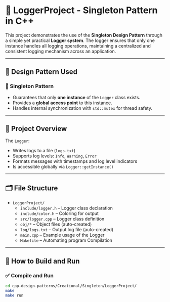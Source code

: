 # 📝 LoggerProject - Singleton Pattern in C++

This project demonstrates the use of the **Singleton Design Pattern** through a simple yet practical **Logger system**. The logger ensures that only one instance handles all logging operations, maintaining a centralized and consistent logging mechanism across an application.

---

## 🧠 Design Pattern Used

### 🧩 Singleton Pattern

- Guarantees that only **one instance** of the `Logger` class exists.
- Provides a **global access point** to this instance.
- Handles internal synchronization with `std::mutex` for thread safety.

---

## 🧪 Project Overview

The `Logger`:
- Writes logs to a file (`logs.txt`)
- Supports log levels: `Info`, `Warning`, `Error`
- Formats messages with timestamps and log level indicators
- Is accessible globally via `Logger::getInstance()`

---

## 🗂️ File Structure

- `LoggerProject/`
  - `include/logger.h`  – Logger class declaration
  - `include/color.h`   – Coloring for output
  - `src/logger.cpp`    – Logger class definition
  - `obj/*`             – Object files (auto-created)
  - `log/logs.txt`      – Output log file (auto-created)
  - `main.cpp`          – Example usage of the Logger
  - `Makefile`          – Automating program Compilation

---

## 🚀 How to Build and Run

### ✅ Compile and Run

```bash
cd cpp-design-patterns/Creational/Singleton/LoggerProject/
make
make run
